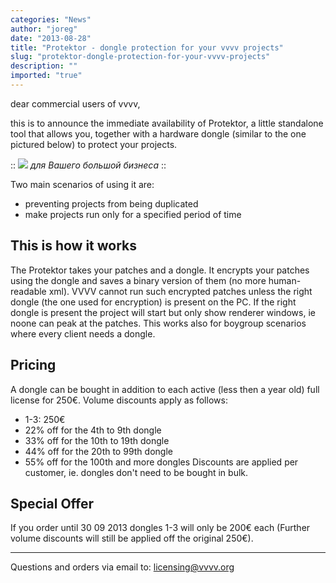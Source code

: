 ```yaml
---
categories: "News"
author: "joreg"
date: "2013-08-28"
title: "Protektor - dongle protection for your vvvv projects"
slug: "protektor-dongle-protection-for-your-vvvv-projects"
description: ""
imported: "true"
---
```



dear commercial users of vvvv,

this is to announce the immediate availability of Protektor, a little standalone tool that allows you, together with a hardware dongle (similar to the one pictured below) to protect your projects.

::
![](dongle.png)
*для Вашего большой бизнеса*
::

Two main scenarios of using it are:

* preventing projects from being duplicated
* make projects run only for a specified period of time

## This is how it works
The Protektor takes your patches and a dongle. It encrypts your patches using the dongle and saves a binary version of them (no more human-readable xml). VVVV cannot run such encrypted patches unless the right dongle (the one used for encryption) is present on the PC. If the right dongle is present the project will start but only show renderer windows, ie noone can peak at the patches. This works also for boygroup scenarios where every client needs a dongle.

## Pricing
A dongle can be bought in addition to each active (less then a year old) full license for 250€. Volume discounts apply as follows:
* 1-3: 250€
* 22% off for the 4th to 9th dongle
* 33% off for the 10th to 19th dongle
* 44% off for the 20th to 99th dongle
* 55% off for the 100th and more dongles
Discounts are applied per customer, ie. dongles don't need to be bought in bulk.

## Special Offer
If you order until 30 09 2013 dongles 1-3 will only be 200€ each (Further volume discounts will still be applied off the original 250€).

---

Questions and orders via email to: licensing@vvvv.org


